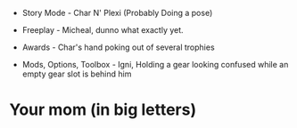 * Story Mode - Char N' Plexi (Probably Doing a pose)

* Freeplay - Micheal, dunno what exactly yet.

* Awards - Char's hand poking out of several trophies

* Mods, Options, Toolbox - Igni, Holding a gear looking confused while an empty gear slot is behind him

# Your mom (in big letters)